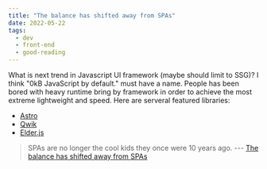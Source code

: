 ```yaml
---
title: "The balance has shifted away from SPAs"
date: 2022-05-22
tags:
  - dev
  - front-end
  - good-reading
---
```


What is next trend in Javascript UI framework (maybe should limit to SSG)? I
think "0kB JavaScript by default." must have a name. People has been bored with
heavy runtime bring by framework in order to achieve the most extreme
lightweight and speed. Here are serveral featured libraries:

- [Astro](https://astro.build)
- [Qwik](https://qwik.builder.io/docs/overview)
- [Elder.js](https://elderguide.com/tech/elderjs)

> SPAs are no longer the cool kids they once were 10 years ago. ---
> [The balance has shifted away from SPAs](https://nolanlawson.com/2022/05/21/the-balance-has-shifted-away-from-spas/)
